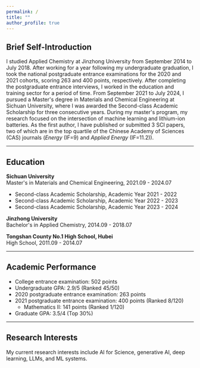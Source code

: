 ```yaml
---
permalink: /
title: ""
author_profile: true
---
```

## Brief Self-Introduction

I studied Applied Chemistry at Jinzhong University from September 2014 to July 2018. After working for a year following my undergraduate graduation, I took the national postgraduate entrance examinations for the 2020 and 2021 cohorts, scoring 263 and 400 points, respectively. After completing the postgraduate entrance interviews, I worked in the education and training sector for a period of time. 
From September 2021 to July 2024, I pursued a Master's degree in Materials and Chemical Engineering at Sichuan University, where I was awarded the Second-class Academic Scholarship for three consecutive years. During my master's program, my research focused on the intersection of machine learning and lithium-ion batteries. As the first author, I have published or submitted 3 SCI papers, two of which are in the top quartile of the Chinese Academy of Sciences (CAS) journals (*Energy* (IF=9) and *Applied Energy* (IF=11.2)).

---

## Education

**Sichuan University**  
Master's in Materials and Chemical Engineering, 2021.09 - 2024.07  
- Second-class Academic Scholarship, Academic Year 2021 - 2022  
- Second-class Academic Scholarship, Academic Year 2022 - 2023  
- Second-class Academic Scholarship, Academic Year 2023 - 2024  

**Jinzhong University**  
Bachelor's in Applied Chemistry, 2014.09 - 2018.07  

**Tongshan County No.1 High School, Hubei**  
High School, 2011.09 - 2014.07  

---

## Academic Performance

- College entrance examination: 502 points
- Undergraduate GPA: 2.9/5 (Ranked 45/50)
- 2020 postgraduate entrance examination: 263 points
- 2021 postgraduate entrance examination: 400 points (Ranked 8/120)  
  - Mathematics II: 141 points (Ranked 1/120)
- Graduate GPA: 3.5/4 (Top 30%)

---

## Research Interests

My current research interests include AI for Science, generative AI, deep learning, LLMs, and ML systems.
